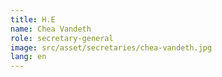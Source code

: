```yaml
---
title: H.E
name: Chea Vandeth
role: secretary-general
image: src/asset/secretaries/chea-vandeth.jpg
lang: en
---
```

